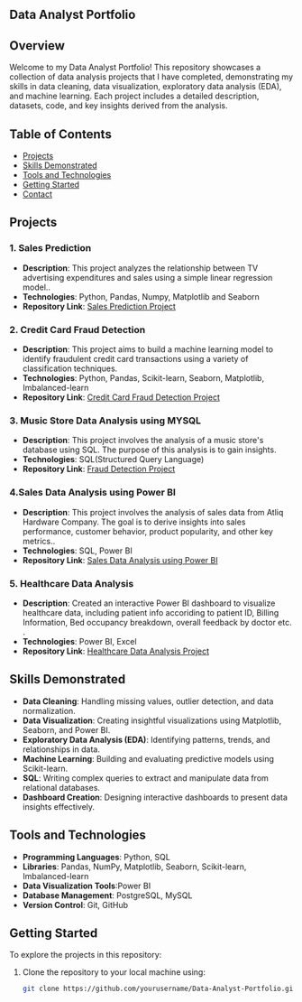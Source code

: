 ## Data Analyst Portfolio

## Overview

Welcome to my Data Analyst Portfolio! This repository showcases a collection of data analysis projects that I have completed, demonstrating my skills in data cleaning, data visualization, exploratory data analysis (EDA), and machine learning. Each project includes a detailed description, datasets, code, and key insights derived from the analysis.

## Table of Contents

- [Projects](#projects)
- [Skills Demonstrated](#skills-demonstrated)
- [Tools and Technologies](#tools-and-technologies)
- [Getting Started](#getting-started)
- [Contact](#contact)

## Projects

### 1. Sales Prediction

- **Description**: This project analyzes the relationship between TV advertising expenditures and sales using a simple linear regression model..
- **Technologies**: Python, Pandas, Numpy, Matplotlib and Seaborn
- **Repository Link**: [Sales Prediction Project](https://github.com/IHBhatti/Sales-Prediction)

### 2. Credit Card Fraud Detection

- **Description**: This project aims to build a machine learning model to identify fraudulent credit card transactions using a variety of classification techniques.
- **Technologies**: Python, Pandas, Scikit-learn, Seaborn, Matplotlib, Imbalanced-learn
- **Repository Link**: [Credit Card Fraud Detection Project](https://github.com/IHBhatti/Credit-Card-fraud-Detection)

### 3. Music Store Data Analysis using MYSQL

- **Description**: This project involves the analysis of a music store's database using SQL. The purpose of this analysis is to gain insights.
- **Technologies**: SQL(Structured Query Language)
- **Repository Link**: [Fraud Detection Project](https://github.com/IHBhatti/SQl-Music-Store-Data-Analysis-Project)

### 4.Sales Data Analysis using Power BI

- **Description**: This project involves the analysis of sales data from Atliq Hardware Company. The goal is to derive insights into sales performance, customer behavior, product popularity, and other key metrics..
- **Technologies**: SQL, Power BI
- **Repository Link**: [Sales Data Analysis using Power BI](https://github.com/IHBhatti/Sales-Data-Analysis-PowerBI)

### 5. Healthcare Data Analysis

- **Description**: Created an interactive Power BI dashboard to visualize healthcare data, including patient info accoriding to patient ID, Billing Information, Bed occupancy breakdown, overall feedback by doctor etc. .
- **Technologies**: Power BI, Excel
- **Repository Link**: [Healthcare Data Analysis Project](https://github.com/IHBhatti/Healthcare-Data-Analysis)

## Skills Demonstrated

- **Data Cleaning**: Handling missing values, outlier detection, and data normalization.
- **Data Visualization**: Creating insightful visualizations using Matplotlib, Seaborn, and Power BI.
- **Exploratory Data Analysis (EDA)**: Identifying patterns, trends, and relationships in data.
- **Machine Learning**: Building and evaluating predictive models using Scikit-learn.
- **SQL**: Writing complex queries to extract and manipulate data from relational databases.
- **Dashboard Creation**: Designing interactive dashboards to present data insights effectively.

## Tools and Technologies

- **Programming Languages**: Python, SQL
- **Libraries**: Pandas, NumPy, Matplotlib, Seaborn, Scikit-learn, Imbalanced-learn
- **Data Visualization Tools**:Power BI
- **Database Management**: PostgreSQL, MySQL
- **Version Control**: Git, GitHub

## Getting Started

To explore the projects in this repository:

1. Clone the repository to your local machine using:
   ```sh
   git clone https://github.com/yourusername/Data-Analyst-Portfolio.git
